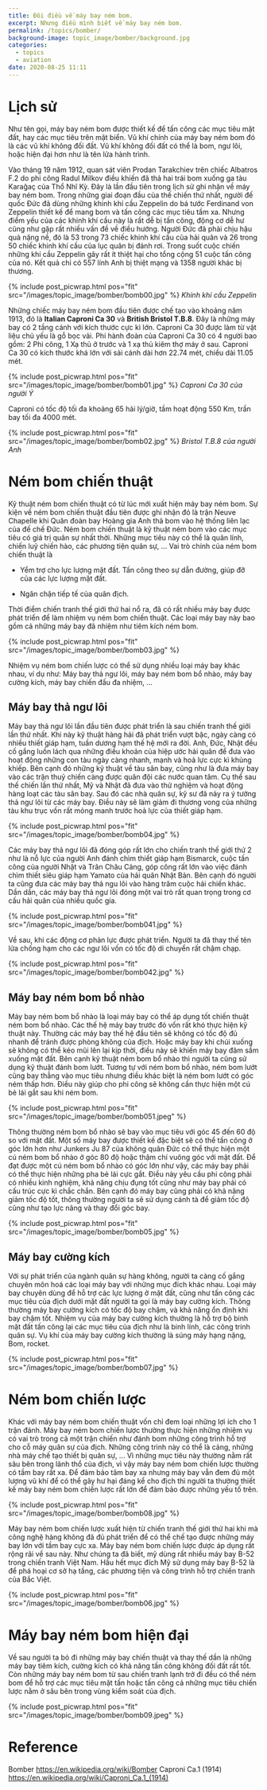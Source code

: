 ```yaml
---
title: Đôi điều về máy bay ném bom.
excerpt: Nhưng điều mình biết về máy bay ném bom.
permalink: /topics/bomber/
background-image: topic_image/bomber/background.jpg
categories:
  - topics
  - aviation
date: 2020-08-25 11:11
---
```


# Lịch sử 

Như tên gọi, máy bay ném bom được thiết kế để tấn công các mục tiêu mặt đất, hay các mục tiêu trên mặt biển. Vũ khí chính của máy bay ném bom đó là các vũ khí không đối đất. Vũ khí không đối đất có thể là bom, ngư lôi, hoặc hiện đại hơn như là tên lửa hành trình. 

Vào tháng 19 năm 1912, quan sát viên Prodan Tarakchiev trên chiếc Albatros F.2 do phi công  Radul Milkov điều khiến đã thả hai trái bom xuống ga tàu Karağaç của Thổ Nhĩ Kỳ. Đây là lần đầu tiên trong lịch sử ghi nhận về máy bay ném bom.
Trong những giai đoạn đầu của thế chiến thứ nhất, người đế quốc Đức đã dùng những khinh khí cầu Zeppelin do bá tước Ferdinand von Zeppelin thiết kế để mang bom và tấn công các mục tiêu tầm xa. Nhưng điểm yếu của các khinh khí cầu này là rất dễ bị tấn công, động cơ dễ hư cũng như gặp rất nhiều vấn đề về điều hướng. Người Đức đã phải chịu hậu quả nặng nề, đó là 53 trong 73 chiếc khinh khí cầu của hải quân và 26 trong 50 chiếc khinh khí cầu của lục quân bị đánh rơi. Trong suốt cuộc chiến những khí cầu Zeppelin gây rất ít thiệt hại cho tổng cộng 51 cuộc tấn công của nó. Kết quả chỉ có 557 lính Anh bị thiệt mạng và 1358 người khác bị thương. 

{% include post_picwrap.html pos="fit" src="/images/topic_image/bomber/bomb00.jpg" %}
*Khinh khí cầu Zeppelin*

Những chiếc máy bay ném bom đầu tiên được chế tạo vào khoảng năm 1913, đó là **Italian Caproni Ca 30** và **British Bristol T.B.8**. Đây là những máy bay có 2 tầng cánh với kích thước cực kì lớn. Caproni Ca 30 được làm từ vật liệu chủ yếu là gỗ bọc vải. Phi hành đoàn của Caproni Ca 30 có 4 người bao gồm: 2 Phi công, 1 Xạ thủ ở trước và 1 xạ thủ kiêm thợ máy ở sau. Caproni Ca 30 có kích thước khá lớn với sải cánh dài hơn 22.74 mét, chiều dài 11.05 mét.

{% include post_picwrap.html pos="fit" src="/images/topic_image/bomber/bomb01.jpg" %}
*Caproni Ca 30 của người Ý*

Caproni có tốc độ tối đa khoảng 65 hải lý/giờ, tầm hoạt động 550 Km, trần bay tối đa 4000 mét.

{% include post_picwrap.html pos="fit" src="/images/topic_image/bomber/bomb02.jpg" %}
*Bristol T.B.8 của người Anh*

# Ném bom chiến thuật

Kỹ thuật ném bom chiến thuật có từ lúc mới xuất hiện máy bay ném bom. Sự kiện về ném bom chiến thuật đầu tiên được ghi nhận đó là trận Neuve Chapelle khi Quân đoàn bay Hoàng gia Anh thả bom vào hệ thống liên lạc của đế chế Đức. Ném bom chiến thuật là kỹ thuật ném bom vào các mục tiêu có giá trị quân sự nhất thời. Những mục tiêu này có thể là quân lính, chiến luỹ chiến hào, các phương tiện quân sự, ... Vai trò chính của ném bom chiến thuật là 

- Yểm trợ cho lực lượng mặt đất. Tấn công theo sự dẫn đường, giúp đỡ của các lực lượng mặt đất. 

- Ngăn chặn tiếp tế của quân địch.

Thời điểm chiến tranh thế giới thứ hai nổ ra, đã có rất nhiều máy bay được phát triển để làm nhiệm vụ ném bom chiến thuật. Các loại máy bay này bao gồm cả những máy bay đã nhiệm như tiêm kích ném bom. 

{% include post_picwrap.html pos="fit" src="/images/topic_image/bomber/bomb03.jpg" %}

Nhiệm vụ ném bom chiến lược có thể sử dụng nhiều loại máy bay khác nhau, ví dụ như: Máy bay thả ngư lôi, máy bay ném bom bổ nhào, máy bay cường kích, máy bay chiến đấu đa nhiệm, ...

## Máy bay thả ngư lôi

Máy bay thả ngư lôi lần đầu tiên được phát triển là sau chiến tranh thế giới lần thứ nhất. Khi này kỹ thuật hàng hải đã phát triển vượt bậc, ngày càng có nhiều thiết giáp hạm, tuần dương hạm thế hệ mới ra đời. Anh, Đức, Nhật đều cố gắng luồn lách qua những điều khoản của hiệp ước hải quân để đưa vào hoạt động những con tàu ngày càng nhanh, mạnh và hoả lực cực kì khủng khiếp. Bên cạnh đó những kỹ thuật về tàu sân bay, cũng như là đưa máy bay vào các trận thuỷ chiến càng được quân đội các nước quan tâm. Cụ thể sau thế chiến lần thứ nhất, Mỹ và Nhật đã đưa vào thử nghiệm và hoạt động hàng loạt các tàu sân bay. Sau đó các nhà quân sự, kỹ sư đã nảy ra ý tưởng thả ngư lôi từ các máy bay. Điều này sẽ làm giảm đi thương vong của những tàu khu trục vốn rất mỏng manh trước hoả lực của thiết giáp hạm. 

{% include post_picwrap.html pos="fit" src="/images/topic_image/bomber/bomb04.jpg" %}

Các máy bay thả ngư lôi đã đóng góp rất lớn cho chiến tranh thế giới thứ 2 như là nỗ lực của người Anh đánh chìm thiết giáp hạm Bismarck, cuộc tấn công của người Nhật và Trân Châu Cảng, góp công rất lớn vào việc đánh chìm thiết siêu giáp hạm Yamato của hải quân Nhật Bản. Bên cạnh đó người ta cũng đưa các máy bay thả ngu lôi vào hàng trăm cuộc hải chiến khác. Dần dần, các máy bay thả ngư lôi đóng một vai trò rất quan trọng trong cơ cấu hải quân của nhiều quốc gia. 

{% include post_picwrap.html pos="fit" src="/images/topic_image/bomber/bomb041.jpg" %}

Về sau, khi các động cơ phản lực được phát triển. Người ta đã thay thế tên lửa chống hạm cho các ngư lôi vốn có tốc độ di chuyển rất chậm chạp.


{% include post_picwrap.html pos="fit" src="/images/topic_image/bomber/bomb042.jpg" %}

## Máy bay ném bom bổ nhào

Máy bay ném bom bổ nhào là loại máy bay có thể áp dụng tốt chiến thuật ném bom bổ nhào. Các thế hệ máy bay trước đó vốn rất khó thực hiện kỹ thuật này. Thường các máy bay thế hệ đầu tiên sẽ không có tốc độ đủ nhanh để tránh được phòng không của địch. Hoặc máy bay khi chúi xuống sẽ không có thể kéo mũi lên lại kịp thời, điều này sẽ khiến máy bay đâm sầm xuống mặt đất. Bên cạnh kỹ thuật ném bom bổ nhào thì người ta cũng sử dụng kỹ thuật đánh bom lướt. Tương tự với ném bom bổ nhào, ném bom lướt cũng bay thẳng vào mục tiêu nhưng điều khác biệt là ném bom lướt có góc ném thấp hơn. Điều này giúp cho phi công sẽ không cần thực hiện một cú bẻ lái gắt sau khi ném bom.

{% include post_picwrap.html pos="fit" src="/images/topic_image/bomber/bomb051.jpeg" %}

Thông thường ném bom bổ nhào sẽ bay vào mục tiêu với góc 45 đến 60 độ so với mặt đất. Một số máy bay được thiết kế đặc biệt sẽ có thể tấn công ở góc lớn hơn như Junkers Ju 87 của không quân Đức có thể thực hiện một cú ném bom bổ nhào ở góc 80 độ hoặc thậm chí vuông góc với mặt đất. Để đạt được một cú ném bom bổ nhào có góc lớn như vậy, các máy bay phải có thể thực hiện những pha bẻ lái cực gắt. Điều này yêu cầu phi công phải có nhiều kinh nghiệm, khả năng chịu đụng tốt cũng như máy bay phải có cấu trúc cực kì chắc chắn. Bên cạnh đó máy bay cũng phải có khả năng giảm tốc độ tốt, thông thường người ta sẽ sử dụng cánh tà để giảm tốc độ cũng như tạo lực nâng và thay đổi góc bay.

{% include post_picwrap.html pos="fit" src="/images/topic_image/bomber/bomb05.jpg" %}

## Máy bay cường kích

Với sự phát triển của ngành quân sự hàng không, người ta càng cố gắng chuyên môn hoá các loại máy bay với những mục đích khác nhau. Loại máy bay chuyên dùng để hỗ trợ các lực lượng ở mặt đất, cũng như tấn công các mục tiêu của địch dưới mặt đất người ta gọi là máy bay cường kích. Thông thường máy bay cường kích có tốc độ bay chậm, và khả năng ổn định khi bay chậm tốt. Nhiệm vụ của máy bay cường kích thường là hỗ trợ bộ binh mặt đất tấn công lại các mục tiêu của địch như là binh lính, các công trinh quân sự. Vụ khí của máy bay cường kích thường là súng máy hạng nặng, Bom, rocket. 

{% include post_picwrap.html pos="fit" src="/images/topic_image/bomber/bomb07.jpg" %}

# Ném bom chiến lược

Khác với máy bay ném bom chiến thuật vốn chỉ đem loại những lợi ích cho 1 trận đánh. Máy bay ném bom chiến lược thường thực hiện những nhiệm vụ có vai trò trong cả một trận chiến như đánh bom những công trình hỗ trợ cho cỗ máy quân sự của địch. Những công trình này có thể là cảng, những nhà máy chế tạo thiết bị quân sự, ... Vì những mục tiêu này thường nằm rất sâu bên trong lãnh thổ của địch, vì vậy máy bay ném bom chiến lược thường có tầm bay rất xa. Để đảm bảo tâm bay xa nhưng máy bay vẫn đem đủ một lượng vũ khí để có thể gây hư hại đáng kể cho địch thì người ta thường thiết kế máy bay ném bom chiến lược rất lớn để đảm bảo được những yếu tố trên.  

{% include post_picwrap.html pos="fit" src="/images/topic_image/bomber/bomb08.jpg" %}

Máy bay ném bom chiến lược xuất hiện từ chiến tranh thế giới thứ hai khi mà công nghệ hàng không đã đủ phát triển để có thể chế tạo được những máy bay lớn với tầm bay cực xa. Máy bay ném bom chiến lược được áp dụng rất rộng rãi về sau này. Như chúng ta đã biết, mỹ dùng rất nhiều máy bay B-52 trong chiến tranh Việt Nam. Hầu hết mục đích Mỹ sử dụng máy bay B-52 là để phá hoại cơ sở hạ tầng, các phương tiện và công trình hỗ trợ chiến tranh của Bắc Việt. 

{% include post_picwrap.html pos="fit" src="/images/topic_image/bomber/bomb06.jpg" %}


# Máy bay ném bom hiện đại

Về sau người ta bỏ đi những máy bay chiến thuật và thay thế dần là những máy bay tiêm kích, cường kích có khả năng tấn công không đối đất rất tốt. Còn những máy bay ném bom từ sau chiến tranh lạnh trở đi đều có thể ném bom để hỗ trợ các mục tiêu mặt tấn hoặc tấn công cả những mục tiêu chiến lược nằm ở sâu bên trong vùng kiểm soát của địch.


{% include post_picwrap.html pos="fit" src="/images/topic_image/bomber/bomb09.jpeg" %}

# Reference

Bomber https://en.wikipedia.org/wiki/Bomber
Caproni Ca.1 (1914) https://en.wikipedia.org/wiki/Caproni_Ca.1_(1914)